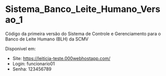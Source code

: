 # Sistema_Banco_Leite_Humano_Versao_1
Código da primeira versão do Sistema de Controle e Gerenciamento para o Banco de Leite Humano (BLH) da SCMV

Disponivel em:
* Site: https://leiticia-teste.000webhostapp.com/
* Login: funcionario01
* Senha: 123456789
